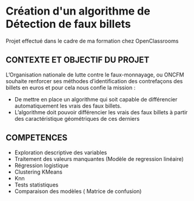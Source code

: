 # Création d'un algorithme de Détection de faux billets
Projet effectué dans le cadre de ma formation chez OpenClassrooms

## CONTEXTE ET OBJECTIF DU PROJET
L’Organisation nationale de lutte contre le faux-monnayage, ou ONCFM souhaite renforcer ses méthodes d’identification des contrefaçons des billets en euros et pour cela nous confie la mission :
- De mettre en place un algorithme qui soit capable de différencier automatiquement les vrais des faux billets.
- L’algorithme doit pouvoir différencier les vrais des faux billets à partir des caractéristique géométriques de ces derniers

## COMPETENCES
- Exploration descriptive des variables
- Traitement des valeurs manquantes (Modèle de regression linéaire)
- Régression logistique
- Clustering KMeans
- Knn
- Tests statistiques
- Comparaison des modèles ( Matrice de confusion)
 
